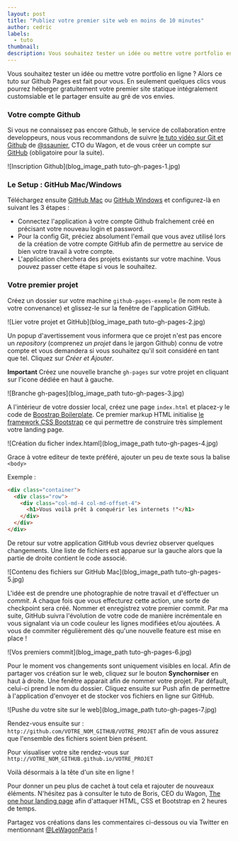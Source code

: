 ```yaml
---
layout: post
title: "Publiez votre premier site web en moins de 10 minutes"
author: cedric
labels:
  - tuto
thumbnail:
description: Vous souhaitez tester un idée ou mettre votre portfolio en ligne ? Alors ce tuto sur Github Pages est fait pour vous. En seulement quelques clics vous pourrez héberger gratuitement votre premier site statique intégralement customsiable et le partager ensuite au gré de vos envies.
---
```


Vous souhaitez tester un idée ou mettre votre portfolio en ligne ? Alors ce tuto sur Github Pages est fait pour vous. En seulement quelques clics vous pourrez héberger gratuitement votre premier site statique intégralement customsiable et le partager ensuite au gré de vos envies.

### Votre compte Github

Si vous ne connaissez pas encore Github, le service de collaboration entre developpeurs, nous vous recommandons de suivre [le tuto vidéo sur Git et Github](http://www.lewagon.org/blog/meetup-git-github) de [@ssaunier](https://twitter.com/ssaunier), CTO du Wagon, et de vous créer un compte sur [GitHub](https://github.com/) (obligatoire pour la suite).

![Inscription Github](blog_image_path tuto-gh-pages-1.jpg)

### Le Setup : GitHub Mac/Windows

Téléchargez ensuite [GitHub Mac](https://mac.github.com/) ou [GitHub Windows](https://windows.github.com/) et configurez-là en suivant les 3 étapes :

- Connectez l'application à votre compte Github fraîchement créé en précisant votre nouveau login et password.
- Pour la config Git, préciez absolument l'email que vous avez utilisé lors de la création de votre compte GitHub afin de permettre au service de bien votre travail à votre compte.
- L'application cherchera des projets existants sur votre machine. Vous pouvez passer cette étape si vous le souhaitez.

### Votre premier projet

Créez un dossier sur votre machine ```github-pages-exemple``` (le nom reste à votre convenance) et glissez-le sur la fenêtre de l'application GitHub.

![Lier votre projet et GitHub](blog_image_path tuto-gh-pages-2.jpg)

Un popup d'avertissement vous informera que ce projet n'est pas encore un *repository* (comprenez *un projet* dans le jargon Github) connu de votre compte et vous demandera si vous souhaitez qu'il soit considéré en tant que tel. Cliquez sur *Créer et Ajouter*.

**Important** Créez une nouvelle branche ```gh-pages``` sur votre projet en cliquant sur l'icone dédiée en haut à gauche.

![Branche gh-pages](blog_image_path tuto-gh-pages-3.jpg)

A l'intérieur de votre dossier local, créez une page ```index.html``` et placez-y le code de [Boostrap Boilerplate](https://github.com/lewagon/bootstrap-boilerplate). Ce premier markup HTML initialise [le framework CSS Bootstrap](http://getbootstrap.com/css/) ce qui permettre de construire très simplement votre landing page.

![Création du ficher index.htaml](blog_image_path tuto-gh-pages-4.jpg)

Grace à votre editeur de texte préféré, ajouter un peu de texte sous la balise ```<body>```

Exemple :

```html
<div class="container">
  <div class="row">
    <div class="col-md-4 col-md-offset-4">
      <h1>Vous voilà prêt à conquérir les internets !"</h1>
    </div>
  </div>
</div>
```

De retour sur votre application GitHub vous devriez observer quelques changements. Une liste de fichiers est apparue sur la gauche alors que la partie de droite contient le code associé.

![Contenu des fichiers sur GitHub Mac](blog_image_path tuto-gh-pages-5.jpg)

L'idée est de prendre une photographie de notre travail et d'éffectuer un *commit*. A chaque fois que vous effecturez cette action, une sorte de checkpoint sera créé. Nommer et enregistrez votre premier commit. Par ma suite, GitHub suivra l'évolution de votre code de manière incrémentale en vous signalant via un code couleur les lignes modifiées et/ou ajoutées. A vous de commiter régulièrement dès qu'une nouvelle feature est mise en place !

![Vos premiers commit](blog_image_path tuto-gh-pages-6.jpg)

Pour le moment vos changements sont uniquement visibles en local. Afin de partager vos création sur le web, cliquez sur le bouton **Synchorniser** en haut à droite. Une fenêtre apparait afin de nommer votre projet. Par défault, celui-ci prend le nom du dossier. Cliquez ensuite sur Push afin de permettre à l'application d'envoyer et de stocker vos fichiers en ligne sur GitHub.

![Pushe du votre site sur le web](blog_image_path tuto-gh-pages-7.jpg)

Rendez-vous ensuite sur : ```http://github.com/VOTRE_NOM_GITHUB/VOTRE_PROJET``` afin de vous assurez que l'ensemble des fichiers soient bien présent.

Pour visualiser votre site rendez-vous sur ```http://VOTRE_NOM_GITHUB.github.io/VOTRE_PROJET```

Voilà désormais à la tête d'un site en ligne !

Pour donner un peu plus de cachet à tout cela et rajouter de nouveaux éléments. N'hésitez pas à consulter le tuto de Boris, CEO du Wagon, [The one hour landing page](http://www.lewagon.org/blog/the-one-hour-landing-page) afin d'attaquer HTML, CSS et Bootstrap en 2 heures de temps.

Partagez vos créations dans les commentaires ci-dessous ou via Twitter en mentionnant [@LeWagonParis](https://twitter.com/lewagonparis) !


